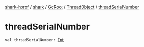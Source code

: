 [shark-hprof](../../../index.md) / [shark](../../index.md) / [GcRoot](../index.md) / [ThreadObject](index.md) / [threadSerialNumber](./thread-serial-number.md)

# threadSerialNumber

`val threadSerialNumber: `[`Int`](https://kotlinlang.org/api/latest/jvm/stdlib/kotlin/-int/index.html)